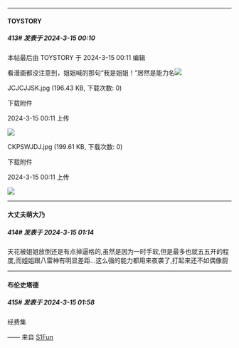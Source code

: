 ﻿
*****

####  TOYSTORY  
##### 413#       发表于 2024-3-15 00:10

 本帖最后由 TOYSTORY 于 2024-3-15 00:11 编辑 

看漫画都没注意到，姐姐喊的那句“我是姐姐！”居然是能力名<img src="https://static.saraba1st.com/image/smiley/face2017/112.png" referrerpolicy="no-referrer">

JCJCJJSK.jpg
(196.43 KB, 下载次数: 0)

下载附件

2024-3-15 00:11 上传

<img src="https://img.saraba1st.com/forum/202403/15/001138d1bsz0ddyfpxro3d.jpg" referrerpolicy="no-referrer">

CKPSWJDJ.jpg
(199.61 KB, 下载次数: 0)

下载附件

2024-3-15 00:11 上传

<img src="https://img.saraba1st.com/forum/202403/15/001139i9fv9svllw29s25s.jpg" referrerpolicy="no-referrer">


*****

####  大丈夫萌大乃  
##### 414#       发表于 2024-3-15 01:14

天花被姐姐放倒还是有点掉逼格的,虽然是因为一时手软,但是最多也就五五开的程度,而姐姐跟八雷神有明显差距...这么强的能力都用来夜袭了,打起来还不如偶像厨


*****

####  布伦史塔德  
##### 415#       发表于 2024-3-15 01:58

经费集

—— 来自 [S1Fun](https://s1fun.koalcat.com)

